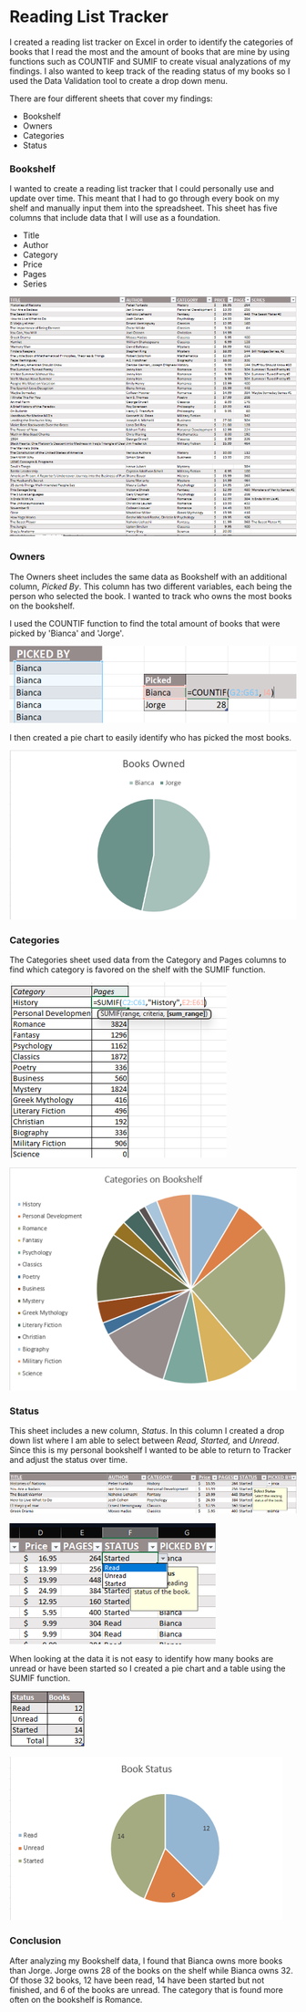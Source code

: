# Reading List Tracker
I created a reading list tracker on Excel in order to identify the categories of books that I read the most and the amount of books that are mine by using functions such as COUNTIF and SUMIF to create visual analyzations of my findings. I also wanted to keep track of the reading status of my books so I used the Data Validation tool to create a drop down menu. 

There are four different sheets that cover my findings:
* Bookshelf
* Owners 
* Categories 
* Status


### Bookshelf

I wanted to create a reading list tracker that I could personally use and update over time. This meant that I had to go through every book on my shelf and manually input them into the spreadsheet. 
This sheet has five columns that include data that I will use as a foundation. 
* Title
* Author
* Category
* Price
* Pages
* Series

![image](https://github.com/bmmontz/Bookshelf/blob/218e461d2bdaef7220415d9d084dc955eb33f640/Bookshelf.png?raw=true)

### Owners
The Owners sheet includes the same data as Bookshelf with an additional column, *Picked By*. This column has two different variables, each being the person who selected the book. I wanted to track who owns the most books on the bookshelf. 

I used the COUNTIF function to find the total amount of books that were picked by 'Bianca' and 'Jorge'.

![image](https://github.com/bmmontz/Bookshelf/blob/f133f8ed2da7f5dc707e1944087aa5659cd1e378/countif%20function.png?raw=true)

I then created a pie chart to easily identify who has picked the most books.  

![image](https://github.com/bmmontz/Bookshelf/blob/77657a966979fd132aaa74396999038005ffa258/Owned%20Pie%20Chart.png?raw=true)

### Categories
 The Categories sheet used data from the Category and Pages columns to find which category is favored on the shelf with the SUMIF function. 
 
 ![image](https://github.com/bmmontz/Bookshelf/blob/f133f8ed2da7f5dc707e1944087aa5659cd1e378/sumif%20function.png?raw=true)
 
 ![image](https://github.com/bmmontz/Bookshelf/blob/77657a966979fd132aaa74396999038005ffa258/Categories%20Pie%20Chart.png?raw=true)
 
 ### Status
This sheet includes a new column, *Status*. In this column I created a drop down list where I am able to select between *Read, Started,* and *Unread*. Since this is my personal bookshelf I wanted to be able to return to Tracker and adjust the status over time. 
 
 ![image](https://github.com/bmmontz/Bookshelf/blob/77657a966979fd132aaa74396999038005ffa258/Select%20Status.png?raw=true)
 
 ![image](https://github.com/bmmontz/Bookshelf/blob/77657a966979fd132aaa74396999038005ffa258/Drop%20Down.png?raw=true)

 
 When looking at the data it is not easy to identify how many books are unread or have been started so I created a pie chart and a table using the SUMIF function. 
 
 ![image](https://github.com/bmmontz/Bookshelf/blob/77657a966979fd132aaa74396999038005ffa258/Status%20Tables.png?raw=true)
 
 ![image](https://github.com/bmmontz/Bookshelf/blob/77657a966979fd132aaa74396999038005ffa258/Status%20Pie%20Chart.png?raw=true)
 
### Conclusion
After analyzing my Bookshelf data, I found that Bianca owns more books than Jorge. Jorge owns 28 of the books on the shelf while Bianca owns 32. Of those 32 books, 12 have been read, 14 have been started but not finished, and 6 of the books are unread. The category that is found more often on the bookshelf is Romance. 
